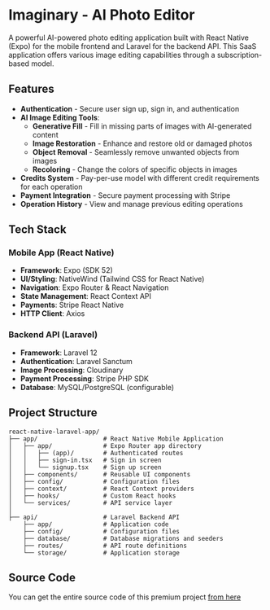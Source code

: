 # Imaginary - AI Photo Editor

A powerful AI-powered photo editing application built with React Native (Expo) for the mobile frontend and Laravel for the backend API. This SaaS application offers various image editing capabilities through a subscription-based model.

## Features

- **Authentication** - Secure user sign up, sign in, and authentication
- **AI Image Editing Tools**:
  - **Generative Fill** - Fill in missing parts of images with AI-generated content
  - **Image Restoration** - Enhance and restore old or damaged photos
  - **Object Removal** - Seamlessly remove unwanted objects from images
  - **Recoloring** - Change the colors of specific objects in images
- **Credits System** - Pay-per-use model with different credit requirements for each operation
- **Payment Integration** - Secure payment processing with Stripe
- **Operation History** - View and manage previous editing operations

## Tech Stack

### Mobile App (React Native)
- **Framework**: Expo (SDK 52)
- **UI/Styling**: NativeWind (Tailwind CSS for React Native)
- **Navigation**: Expo Router & React Navigation
- **State Management**: React Context API
- **Payments**: Stripe React Native
- **HTTP Client**: Axios

### Backend API (Laravel)
- **Framework**: Laravel 12
- **Authentication**: Laravel Sanctum
- **Image Processing**: Cloudinary
- **Payment Processing**: Stripe PHP SDK
- **Database**: MySQL/PostgreSQL (configurable)

## Project Structure

```
react-native-laravel-app/
├── app/                  # React Native Mobile Application
│   ├── app/              # Expo Router app directory
│   │   ├── (app)/        # Authenticated routes
│   │   ├── sign-in.tsx   # Sign in screen
│   │   └── signup.tsx    # Sign up screen
│   ├── components/       # Reusable UI components
│   ├── config/           # Configuration files
│   ├── context/          # React Context providers
│   ├── hooks/            # Custom React hooks
│   └── services/         # API service layer
│
├── api/                  # Laravel Backend API
    ├── app/              # Application code
    ├── config/           # Configuration files
    ├── database/         # Database migrations and seeders
    ├── routes/           # API route definitions
    └── storage/          # Application storage
```
## Source Code
You can get the entire source code of this premium project [from here](https://thecodeholic.com/projects/imaginary-ai-based-saas-mobile-app-with-react-native-and-laravel-api)
